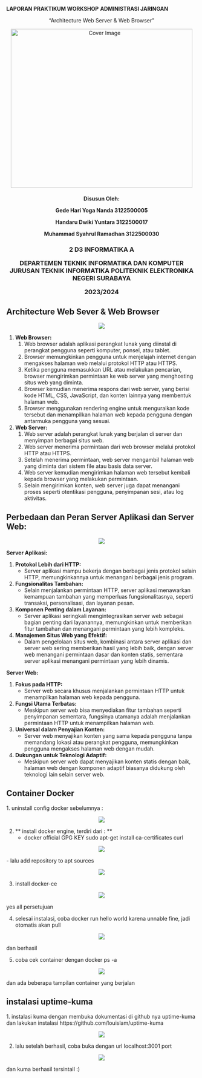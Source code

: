 **LAPORAN PRAKTIKUM WORKSHOP**
**ADMINISTRASI JARINGAN**

</h1>
<p align="center">
“Architecture Web Server & Web Browser”
</p>

<p align="center">
    <img src="/img/covernobg.png" alt="Cover Image" width="480" height="420">
</p>

<h4 align="center">

Disusun Oleh:

**Gede Hari Yoga Nanda  					3122500005**

**Handaru Dwiki Yuntara     				3122500017**

**Muhammad Syahrul Ramadhan				3122500030**

</h4>

<h3 align="center">

2 D3 INFORMATIKA A

DEPARTEMEN TEKNIK INFORMATIKA DAN KOMPUTER JURUSAN TEKNIK INFORMATIKA
POLITEKNIK ELEKTRONIKA NEGERI SURABAYA

2023/2024

</h3>

<h2>Architecture Web Sever & Web Browser</h2>

<p align="center">
    <img src="/img/client_server.png" >
</p>

1. **Web Browser:**
   1. Web browser adalah aplikasi perangkat lunak yang diinstal di perangkat pengguna seperti komputer, ponsel, atau tablet.
   2. Browser memungkinkan pengguna untuk menjelajah internet dengan mengakses halaman web melalui protokol HTTP atau HTTPS.
   3. Ketika pengguna memasukkan URL atau melakukan pencarian, browser mengirimkan permintaan ke web server yang menghosting situs web yang diminta.
   4. Browser kemudian menerima respons dari web server, yang berisi kode HTML, CSS, JavaScript, dan konten lainnya yang membentuk halaman web.
   5. Browser menggunakan rendering engine untuk menguraikan kode tersebut dan menampilkan halaman web kepada pengguna dengan antarmuka pengguna yang sesuai.
2. **Web Server:**
   1. Web server adalah perangkat lunak yang berjalan di server dan menyimpan berbagai situs web.
   2. Web server menerima permintaan dari web browser melalui protokol HTTP atau HTTPS.
   3. Setelah menerima permintaan, web server mengambil halaman web yang diminta dari sistem file atau basis data server.
   4. Web server kemudian mengirimkan halaman web tersebut kembali kepada browser yang melakukan permintaan.
   5. Selain mengirimkan konten, web server juga dapat menangani proses seperti otentikasi pengguna, penyimpanan sesi, atau log aktivitas.

<h2>Perbedaan dan Peran Server Aplikasi dan Server Web:</h2>
<p align="center">
    <img src="/img/docker.jpg">
</p>

**Server Aplikasi:**
1. **Protokol Lebih dari HTTP:** 
   - Server aplikasi mampu bekerja dengan berbagai jenis protokol selain HTTP, memungkinkannya untuk menangani berbagai jenis program.
2. **Fungsionalitas Tambahan:** 
   - Selain menjalankan permintaan HTTP, server aplikasi menawarkan kemampuan tambahan yang memperluas fungsionalitasnya, seperti transaksi, personalisasi, dan layanan pesan.
3. **Komponen Penting dalam Layanan:** 
   - Server aplikasi seringkali mengintegrasikan server web sebagai bagian penting dari layanannya, memungkinkan untuk memberikan fitur tambahan dan menangani permintaan yang lebih kompleks.
4. **Manajemen Situs Web yang Efektif:** 
   - Dalam pengelolaan situs web, kombinasi antara server aplikasi dan server web sering memberikan hasil yang lebih baik, dengan server web menangani permintaan dasar dan konten statis, sementara server aplikasi menangani permintaan yang lebih dinamis.

**Server Web:**
1. **Fokus pada HTTP:** 
   - Server web secara khusus menjalankan permintaan HTTP untuk menampilkan halaman web kepada pengguna.
2. **Fungsi Utama Terbatas:** 
   - Meskipun server web bisa menyediakan fitur tambahan seperti penyimpanan sementara, fungsinya utamanya adalah menjalankan permintaan HTTP untuk menampilkan halaman web.
3. **Universal dalam Penyajian Konten:** 
   - Server web menyajikan konten yang sama kepada pengguna tanpa memandang lokasi atau perangkat pengguna, memungkinkan pengguna mengakses halaman web dengan mudah.
4. **Dukungan untuk Teknologi Adaptif:** 
   - Meskipun server web dapat menyajikan konten statis dengan baik, halaman web dengan komponen adaptif biasanya didukung oleh teknologi lain selain server web.
  

<h2>Container Docker</h2>
1. uninstall config docker sebelumnya : 
<p align="center">
    <img src="/img/jar1.png">
</p>

2. ** install docker engine, terdiri dari : **
   - docker official GPG KEY
   sudo apt-get install ca-certificates curl
<p align="center">
    <img src="/img/jar2.png">
</p>
   - lalu add repository to apt sources 
<p align="center">
    <img src="/img/jar3.png">
</p>


3. install docker-ce
<p align="center">
    <img src="/img/jar4.png">
</p>
yes all persetujuan 

4. selesai instalasi, coba docker run hello world
   karena unnable fine, jadi otomatis akan pull
<p align="center">
    <img src="/img/jar5.png">
</p>

dan berhasil 

5. coba cek container dengan docker ps -a
<p align="center">
    <img src="/img/jar6.png">
</p>

dan ada beberapa tampilan container yang berjalan 

<h2>instalasi uptime-kuma</h2>
1. instalasi kuma dengan membuka dokumentasi di github nya uptime-kuma dan lakukan instalasi 
https://github.com/louislam/uptime-kuma

<p align="center">
    <img src="/img/jar7puma.png">
</p>


2. lalu setelah berhasil, coba buka dengan url localhost:3001 port
<p align="center">
    <img src="/img/jar8success.png">
</p>

dan kuma berhasil tersintall :)
  

